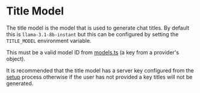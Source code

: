 # Title Model

The title model is the model that is used to generate chat titles. By default this is `llama-3.1-8b-instant` but this can be configured by setting the `TITLE_MODEL` environment variable.

This must be a valid model ID from [models.ts](/packages/server/models.ts) (a key from a provider's object).

It is recommended that the title model has a server key configured from the [setup](./Setup.md) process otherwise if the user has not provided a key titles will not be generated.
